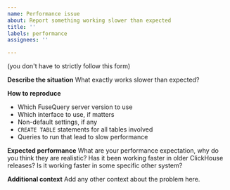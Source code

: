 ```yaml
---
name: Performance issue
about: Report something working slower than expected
title: ''
labels: performance
assignees: ''

---
```


(you don't have to strictly follow this form)

**Describe the situation**
What exactly works slower than expected?

**How to reproduce**
* Which FuseQuery server version to use
* Which interface to use, if matters
* Non-default settings, if any
* `CREATE TABLE` statements for all tables involved
* Queries to run that lead to slow performance

**Expected performance**
What are your performance expectation, why do you think they are realistic? Has it been working faster in older ClickHouse releases? Is it working faster in some specific other system?

**Additional context**
Add any other context about the problem here.
